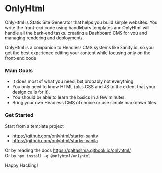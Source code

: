 # OnlyHtml
OnlyHtml is Static Site Generator that helps you build simple websites. You write the front-end code using handlebars templates and OnlyHtml will handle all the back-end tasks, creating a Dashboard CMS for you and managing rendering and  deployments.

OnlyHtml is a companion to Headless CMS systems like Sanity.io, so you get the best experience editing your content while focusing only on the front-end code

### Main Goals
- It does most of what you need, but probably not everything.
- You only need to know HTML (plus CSS and JS to the extent that your design calls for it).
- You should be able to learn the basics in a few minutes.
- Bring your own Headless CMS of choice or use simple markdown files 

### Get Started
Start from a template project
- https://github.com/onlyhtml/starter-sanity
- https://github.com/onlyhtml/starter-vanila

Or by reading the docs https://galtashma.gitbook.io/onlyhtml/  
Or by `npm install -g @onlyhtml/onlyhtml`

Happy Hacking!
